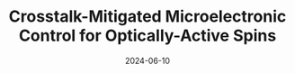 ---
title: "Crosstalk-Mitigated Microelectronic Control for Optically-Active Spins"
collection: talks
type: "Oral Presentation"
permalink: /talks/DSQT
venue: "Defects in solids for quantum technologies (DSQT) 2024 conference"
date: 2024-06-10
location: "Budapest, Hungary"
---